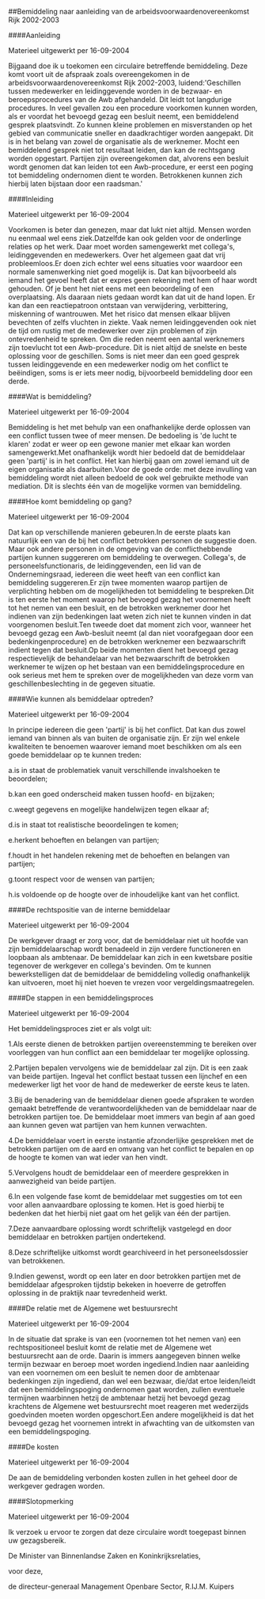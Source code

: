 <meta http-equiv='Content-Type' content='text/html; charset=utf-8' />

##Bemiddeling naar aanleiding van de arbeidsvoorwaardenovereenkomst Rijk 2002-2003 

####Aanleiding

Materieel uitgewerkt per 16-09-2004 

Bijgaand doe ik u toekomen een circulaire betreffende bemiddeling. Deze komt voort uit de afspraak zoals overeengekomen in de arbeidsvoorwaardenovereenkomst Rijk 2002-2003, luidend:'Geschillen tussen medewerker en leidinggevende worden in de bezwaar- en beroepsprocedures van de Awb afgehandeld. Dit leidt tot langdurige procedures. In veel gevallen zou een procedure voorkomen kunnen worden, als er voordat het bevoegd gezag een besluit neemt, een bemiddelend gesprek plaatsvindt. Zo kunnen kleine problemen en misverstanden op het gebied van communicatie sneller en daadkrachtiger worden aangepakt. Dit is in het belang van zowel de organisatie als de werknemer. Mocht een bemiddelend gesprek niet tot resultaat leiden, dan kan de rechtsgang worden opgestart. Partijen zijn overeengekomen dat, alvorens een besluit wordt genomen dat kan leiden tot een Awb-procedure, er eerst een poging tot bemiddeling ondernomen dient te worden. Betrokkenen kunnen zich hierbij laten bijstaan door een raadsman.' 

####Inleiding

Materieel uitgewerkt per 16-09-2004 

Voorkomen is beter dan genezen, maar dat lukt niet altijd. Mensen worden nu eenmaal wel eens ziek.Datzelfde kan ook gelden voor de onderlinge relaties op het werk. Daar moet worden samengewerkt met collega's, leidinggevenden en medewerkers. Over het algemeen gaat dat vrij probleemloos.Er doen zich echter wel eens situaties voor waardoor een normale samenwerking niet goed mogelijk is. Dat kan bijvoorbeeld als iemand het gevoel heeft dat er expres geen rekening met hem of haar wordt gehouden. Of je bent het niet eens met een beoordeling of een overplaatsing. Als daaraan niets gedaan wordt kan dat uit de hand lopen. Er kan dan een reactiepatroon ontstaan van verwijdering, verbittering, miskenning of wantrouwen. Met het risico dat mensen elkaar blijven bevechten of zelfs vluchten in ziekte. Vaak nemen leidinggevenden ook niet de tijd om rustig met de medewerker over zijn problemen of zijn ontevredenheid te spreken. Om die reden neemt een aantal werknemers zijn toevlucht tot een Awb-procedure. Dit is niet altijd de snelste en beste oplossing voor de geschillen. Soms is niet meer dan een goed gesprek tussen leidinggevende en een medewerker nodig om het conflict te beëindigen, soms is er iets meer nodig, bijvoorbeeld bemiddeling door een derde. 

####Wat is bemiddeling?

Materieel uitgewerkt per 16-09-2004 

Bemiddeling is het met behulp van een onafhankelijke derde oplossen van een conflict tussen twee of meer mensen. De bedoeling is 'de lucht te klaren' zodat er weer op een gewone manier met elkaar kan worden samengewerkt.Met onafhankelijk wordt hier bedoeld dat de bemiddelaar geen 'partij' is in het conflict. Het kan hierbij gaan om zowel iemand uit de eigen organisatie als daarbuiten.Voor de goede orde: met deze invulling van bemiddeling wordt niet alleen bedoeld de ook wel gebruikte methode van mediation. Dit is slechts één van de mogelijke vormen van bemiddeling. 

####Hoe komt bemiddeling op gang?

Materieel uitgewerkt per 16-09-2004 

Dat kan op verschillende manieren gebeuren.In de eerste plaats kan natuurlijk een van de bij het conflict betrokken personen de suggestie doen. Maar ook andere personen in de omgeving van de conflicthebbende partijen kunnen suggereren om bemiddeling te overwegen. Collega's, de personeelsfunctionaris, de leidinggevenden, een lid van de Ondernemingsraad, iedereen die weet heeft van een conflict kan bemiddeling suggereren.Er zijn twee momenten waarop partijen de verplichting hebben om de mogelijkheden tot bemiddeling te bespreken.Dit is ten eerste het moment waarop het bevoegd gezag het voornemen heeft tot het nemen van een besluit, en de betrokken werknemer door het indienen van zijn bedenkingen laat weten zich niet te kunnen vinden in dat voorgenomen besluit.Ten tweede doet dat moment zich voor, wanneer het bevoegd gezag een Awb-besluit neemt (al dan niet voorafgegaan door een bedenkingenprocedure) en de betrokken werknemer een bezwaarschrift indient tegen dat besluit.Op beide momenten dient het bevoegd gezag respectievelijk de behandelaar van het bezwaarschrift de betrokken werknemer te wijzen op het bestaan van een bemiddelingsprocedure en ook serieus met hem te spreken over de mogelijkheden van deze vorm van geschillenbeslechting in de gegeven situatie. 

####Wie kunnen als bemiddelaar optreden?

Materieel uitgewerkt per 16-09-2004 

In principe iedereen die geen 'partij' is bij het conflict. Dat kan dus zowel iemand van binnen als van buiten de organisatie zijn. Er zijn wel enkele kwaliteiten te benoemen waarover iemand moet beschikken om als een goede bemiddelaar op te kunnen treden:

a.is in staat de problematiek vanuit verschillende invalshoeken te beoordelen;

b.kan een goed onderscheid maken tussen hoofd- en bijzaken;

c.weegt gegevens en mogelijke handelwijzen tegen elkaar af;

d.is in staat tot realistische beoordelingen te komen;

e.herkent behoeften en belangen van partijen;

f.houdt in het handelen rekening met de behoeften en belangen van partijen;

g.toont respect voor de wensen van partijen;

h.is voldoende op de hoogte over de inhoudelijke kant van het conflict. 

####De rechtspositie van de interne bemiddelaar

Materieel uitgewerkt per 16-09-2004 

De werkgever draagt er zorg voor, dat de bemiddelaar niet uit hoofde van zijn bemiddelaarschap wordt benadeeld in zijn verdere functioneren en loopbaan als ambtenaar. De bemiddelaar kan zich in een kwetsbare positie tegenover de werkgever en collega's bevinden. Om te kunnen bewerkstelligen dat de bemiddelaar de bemiddeling volledig onafhankelijk kan uitvoeren, moet hij niet hoeven te vrezen voor vergeldingsmaatregelen. 

####De stappen in een bemiddelingsproces

Materieel uitgewerkt per 16-09-2004 

Het bemiddelingsproces ziet er als volgt uit:

1.Als eerste dienen de betrokken partijen overeenstemming te bereiken over voorleggen van hun conflict aan een bemiddelaar ter mogelijke oplossing.

2.Partijen bepalen vervolgens wie de bemiddelaar zal zijn. Dit is een zaak van beide partijen. Ingeval het conflict bestaat tussen een lijnchef en een medewerker ligt het voor de hand de medewerker de eerste keus te laten.

3.Bij de benadering van de bemiddelaar dienen goede afspraken te worden gemaakt betreffende de verantwoordelijkheden van de bemiddelaar naar de betrokken partijen toe. De bemiddelaar moet immers van begin af aan goed aan kunnen geven wat partijen van hem kunnen verwachten.

4.De bemiddelaar voert in eerste instantie afzonderlijke gesprekken met de betrokken partijen om de aard en omvang van het conflict te bepalen en op de hoogte te komen van wat ieder van hen vindt.

5.Vervolgens houdt de bemiddelaar een of meerdere gesprekken in aanwezigheid van beide partijen.

6.In een volgende fase komt de bemiddelaar met suggesties om tot een voor allen aanvaardbare oplossing te komen. Het is goed hierbij te bedenken dat het hierbij niet gaat om het gelijk van één der partijen.

7.Deze aanvaardbare oplossing wordt schriftelijk vastgelegd en door bemiddelaar en betrokken partijen ondertekend.

8.Deze schriftelijke uitkomst wordt gearchiveerd in het personeelsdossier van betrokkenen.

9.Indien gewenst, wordt op een later en door betrokken partijen met de bemiddelaar afgesproken tijdstip bekeken in hoeverre de getroffen oplossing in de praktijk naar tevredenheid werkt. 

####De relatie met de Algemene wet bestuursrecht

Materieel uitgewerkt per 16-09-2004 

In de situatie dat sprake is van een (voornemen tot het nemen van) een rechtspositioneel besluit komt de relatie met de Algemene wet bestuursrecht aan de orde. Daarin is immers aangegeven binnen welke termijn bezwaar en beroep moet worden ingediend.Indien naar aanleiding van een voornemen om een besluit te nemen door de ambtenaar bedenkingen zijn ingediend, dan wel een bezwaar, die/dat ertoe leiden/leidt dat een bemiddelingspoging ondernomen gaat worden, zullen eventuele termijnen waarbinnen hetzij de ambtenaar hetzij het bevoegd gezag krachtens de Algemene wet bestuursrecht moet reageren met wederzijds goedvinden moeten worden opgeschort.Een andere mogelijkheid is dat het bevoegd gezag het voornemen intrekt in afwachting van de uitkomsten van een bemiddelingspoging. 

####De kosten

Materieel uitgewerkt per 16-09-2004 

De aan de bemiddeling verbonden kosten zullen in het geheel door de werkgever gedragen worden. 

####Slotopmerking

Materieel uitgewerkt per 16-09-2004 

Ik verzoek u ervoor te zorgen dat deze circulaire wordt toegepast binnen uw gezagsbereik. 

De 
Minister van Binnenlandse Zaken en Koninkrijksrelaties, 

voor deze, 

de 
directeur-generaal Management Openbare Sector,
R.IJ.M. Kuipers   
